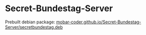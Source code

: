 # Secret-Bundestag-Server
Prebuilt debian package: [mobar-coder.github.io/Secret-Bundestag-Server/secretbundestag.deb](https://mobar-coder.github.io/Secret-Bundestag-Server/secretbundestag.deb)
